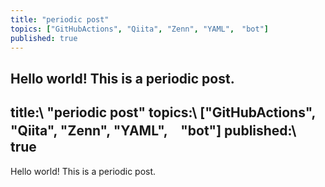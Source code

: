 ```yaml
---
title: "periodic post"
topics: ["GitHubActions", "Qiita", "Zenn", "YAML",　"bot"]
published: true
---
```

Hello world!
This is a periodic post.
---
title:\ "periodic post"
topics:\ ["GitHubActions", "Qiita", "Zenn", "YAML",　"bot"]
published:\ true
---
Hello world!
This is a periodic post.
